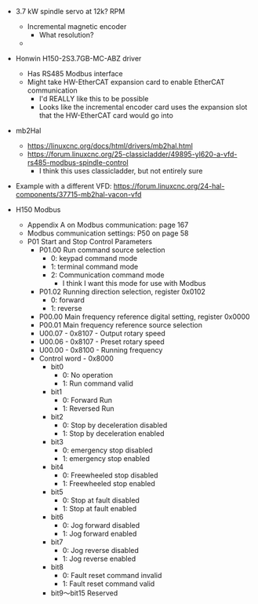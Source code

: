 - 3.7 kW spindle servo at 12k? RPM
    - Incremental magnetic encoder
        - What resolution?
    - 
- Honwin H150-2S3.7GB-MC-ABZ driver
    - Has RS485 Modbus interface
    - Might take HW-EtherCAT expansion card to enable EtherCAT communication
        - I'd REALLY like this to be possible
        - Looks like the incremental encoder card uses the expansion slot that the HW-EtherCAT card would go into


- mb2Hal
    - https://linuxcnc.org/docs/html/drivers/mb2hal.html
    - https://forum.linuxcnc.org/25-classicladder/49895-yl620-a-vfd-rs485-modbus-spindle-control
        - I think this uses classicladder, but not entirely sure

- Example with a different VFD: https://forum.linuxcnc.org/24-hal-components/37715-mb2hal-vacon-vfd



- H150 Modbus
    - Appendix A on Modbus communication: page 167
    - Modbus communication settings: P50 on page 58
    - P01 Start and Stop Control Parameters
        - P01.00 Run command source selection
            - 0: keypad command mode
            - 1: terminal command mode
            - 2: Communication command mode
                - I think I want this mode for use with Modbus
        - P01.02 Running direction selection, register 0x0102
            - 0: forward
            - 1: reverse
        - P00.00 Main frequency reference digital setting, register 0x0000
        - P00.01 Main frequency reference source selection
        - U00.07 - 0x8107 - Output rotary speed
        - U00.06 - 0x8107 - Preset rotary speed
        - U00.00 - 0x8100 - Running frequency
        - Control word - 0x8000
            - bit0
                - 0: No operation
                - 1: Run command valid
            - bit1
                - 0: Forward Run
                - 1: Reversed Run
            - bit2
                - 0: Stop by deceleration disabled
                - 1: Stop by deceleration enabled
            - bit3
                - 0: emergency stop disabled
                - 1: emergency stop enabled
            - bit4
                - 0: Freewheeled stop disabled
                - 1: Freewheeled stop enabled
            - bit5
                - 0: Stop at fault disabled
                - 1: Stop at fault enabled
            - bit6
                - 0: Jog forward disabled
                - 1: Jog forward enabled
            - bit7
                - 0: Jog reverse disabled
                - 1: Jog reverse enabled
            - bit8
                - 0: Fault reset command invalid
                - 1: Fault reset command valid
            - bit9～bit15 Reserved